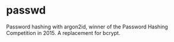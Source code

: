 # passwd

Password hashing with argon2id, winner of the Password Hashing Competition in 2015. A replacement for bcrypt.
